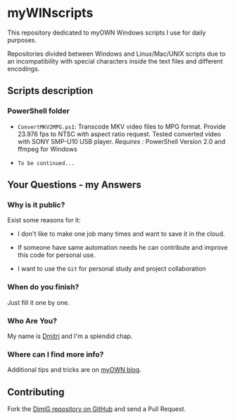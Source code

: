 myWINscripts
===========
This repository dedicated to myOWN Windows scripts I use for daily purposes.

Repositories divided between Windows and Linux/Mac/UNIX scripts due to an incompatibility
with special characters inside the text files and different encodings.

Scripts description
-------------------

### PowerShell folder

* `ConvertMKV2MPG.ps1`: Transcode MKV video files to MPG format. Provide 23.976 fps to NTSC 
   with aspect ratio request. Tested converted video with SONY SMP-U10 USB player.
   *Requires :* PowerShell Version 2.0 and ffmpeg for Windows
   
* `To be continued...`

Your Questions - my Answers
---------------------------

### Why is it public?

Exist some reasons for it:

* I don't like to make one job many times and want to save it in the cloud.

* If someone have same automation needs he can contribute and improve this code
  for personal use.
  
* I want to use the `Git` for personal study and project collaboration

### When do you finish?

Just fill it one by one.

### Who Are You?

My name is [Dmitri][dimig] and I'm a splendid chap.

### Where can I find more info?

Additional tips and tricks are on [myOWN blog][homepage].

Contributing
------------

Fork the [DimiG repository on GitHub](https://github.com/dimig) and
send a Pull Request.


[homepage]:http://dimig.blogspot.com
[dimig]:http://dimig.blogspot.com
